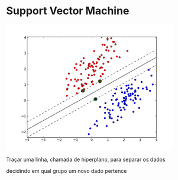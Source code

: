 # Support Vector Machine


![alt text](svm.png)

Traçar uma linha, chamada de hiperplano, para separar os dados

decidindo em qual grupo um novo dado pertence 
